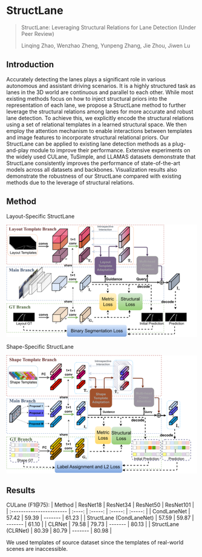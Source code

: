 # StructLane
> StructLane: Leveraging Structural Relations for Lane Detection (Under Peer Review)
> 
> Linqing Zhao, Wenzhao Zheng, Yunpeng Zhang, Jie Zhou, Jiwen Lu

## Introduction
Accurately detecting the lanes plays a significant role in various autonomous and assistant driving scenarios. It is a highly structured task as lanes in the 3D world are continuous and parallel to each other. While most existing methods focus on how to inject structural priors into the representation of each lane, we propose a StructLane method to further leverage the structural relations among lanes for more accurate and robust lane detection. To achieve this, we explicitly encode the structural relations using a set of relational templates in a learned structural space. We then employ the attention mechanism to enable interactions between templates and image features to incorporate structural relational priors. Our StructLane can be applied to existing lane detection methods as a plug-and-play module to improve their performance. Extensive experiments on the widely used CULane, TuSimple, and LLAMAS datasets demonstrate that StructLane consistently improves the performance of state-of-the-art models across all datasets and backbones. Visualization results also demonstrate the robustness of our StructLane compared with existing methods due to the leverage of structural relations.

## Method
Layout-Specific StructLane
<p align='center'>
<img src="./assets/layout_pipeline.png" width="720px">
</p>

Shape-Specific StructLane
<p align='center'>
<img src="./assets/shape_pipeline.png" width="720px">
</p>

## Results
CULane (F1@75):
| Method                   | ResNet18   | ResNet34    |   ResNet50    | ResNet101    |
| :----------------------- | :----:     | :-----:     |  :-----:      | :-----:      | 
| CondLaneNet              | 57.42      | 59.39       |  -------      |  61.23       |
| StructLane (CondLaneNet) |  57.59     | 59.87       |  -------      |  61.10       |
| CLRNet                   |  79.58     |  79.73      |  -------      |  80.13       |
| StructLane (CLRNet)      |  80.39     |  80.79      |  -------      |  80.98       |

We used templates of source dataset since the templates of real-world scenes are inaccessible.
